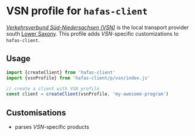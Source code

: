 # VSN profile for `hafas-client`
[*Verkehrsverbund Süd-Niedersachsen (VSN)*](https://de.wikipedia.org/wiki/Verkehrsverbund_S%C3%BCd-Niedersachsen) is the local transport provider south [Lower Saxony](https://en.wikipedia.org/wiki/Lower_Saxony). This profile adds *VSN*-specific customizations to `hafas-client`.

## Usage
```js
import {createClient} from 'hafas-client'
import {vsnProfile} from 'hafas-client/p/vsn/index.js'

// create a client with VSN profile
const client = createClient(vsnProfile, 'my-awesome-program')
```

## Customisations
- parses *VSN*-specific products
